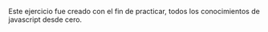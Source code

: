 Este ejercicio fue creado con el fin de practicar, 
todos los conocimientos de javascript desde cero.

